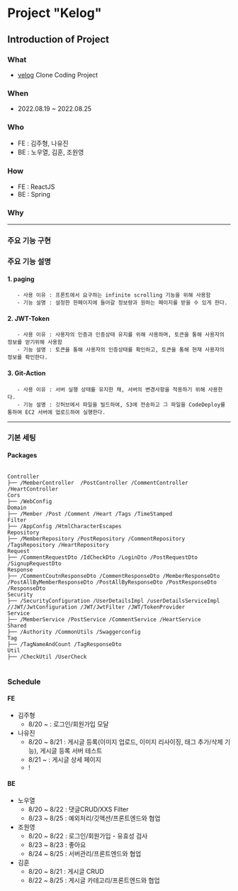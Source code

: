 
# Project "Kelog"

## Introduction of Project
### What
- [velog](https://velog.io/) Clone Coding Project

### When
- 2022.08.19 ~ 2022.08.25

### Who
- FE : 김주형, 나유진
- BE : 노우열, 김훈, 조원영

### How
- FE : ReactJS
- BE : Spring

### Why

----

### 주요 기능 구현


### 주요 기능 설명
#### 1. paging
       - 사용 이유 : 프론트에서 요구하는 infinite scrolling 기능을 위해 사용함
       - 기능 설명 : 설정한 한페이지에 들어갈 정보량과 원하는 페이지를 받을 수 있게 한다.
#### 2. JWT-Token
       - 사용 이유 : 사용자의 인증과 인증상태 유지를 위해 사용하며, 토큰을 통해 사용자의 정보를 얻기위해 사용함
       - 기능 설명 : 토큰을 통해 사용자의 인증상태를 확인하고, 토큰을 통해 현재 사용자의 정보를 확인한다.
#### 3. Git-Action
       - 사용 이유 : 서버 실행 상태를 유지한 채, 서버의 변경사항을 적용하기 위해 사용한다.
       - 기능 설명 : 깃허브에서 파일을 빌드하여, S3에 전송하고 그 파일을 CodeDeploy를 통하여 EC2 서버에 업로드하여 실행한다.

----

### 기본 세팅

#### Packages
<pre>
<code>
Controller
├── /MemberController  /PostController /CommentController /HeartController
Cors
├── /WebConfig
Domain
├── /Member /Post /Comment /Heart /Tags /TimeStamped
Filter
├── /AppConfig /HtmlCharacterEscapes
Repository
├── /MemberRepository /PostRepository /CommentRepository /TagsRepository /HeartRepository
Request
├── /CommentRequestDto /IdCheckDto /LoginDto /PostRequestDto /SignupRequestDto
Response
├── /CommentCoutnResponseDto /CommentResponseDto /MemberResponseDto /PostAllByMemberResponseDto /PostAllByResponseDto /PostResponseDto /ResponseDto
Security
├── /SecurityConfiguration /UserDetailsImpl /userDetailsServiceImpl //JWT/JwtConfiguration /JWT/JwtFilter /JWT/TokenProvider 
Service
├── /MemberService /PostService /CommentService /HeartService 
Shared
├── /Authority /CommonUtils /Swaggerconfig
Tag
├── /TagNameAndCount /TagResponseDto
Util
├── /CheckUtil /UserCheck
</code>
</pre>

### Schedule
#### FE
- 김주형
  * 8/20 ~ : 로그인/회원가입 모달
- 나유진
  * 8/20 ~ 8/21 : 게시글 등록(이미지 업로드, 이미지 리사이징, 태그 추가/삭제 기능), 게시글 등록 서버 테스트
  * 8/21 ~ : 게시글 상세 페이지
  * !

#### BE
- 노우열
  * 8/20 ~ 8/22 : 댓글CRUD/XXS Filter  
  * 8/23 ~ 8/25 : 예외처리/깃액션/프론트엔드와 협업
- 조원영
  * 8/20 ~ 8/22 : 로그인/회원가입 - 유효성 검사 
  * 8/23 ~ 8/23 : 좋아요 
  * 8/24 ~ 8/25 : 서버관리/프론트엔드와 협업
- 김훈
  * 8/20 ~ 8/21 : 게시글 CRUD
  * 8/22 ~ 8/25 : 게시글 카테고리/프론트엔드와 협업
